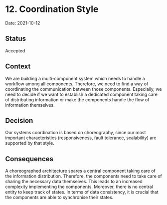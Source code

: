 # 12. Coordination Style

Date: 2021-10-12

## Status

Accepted

## Context

We are building a multi-component system which needs to handle a workflow among all components. 
Therefore, we need to find a way of coordinating the communication between those components. 
Especially, we need to decide if we want to establish a dedicated component taking care of distributing information or
make the components handle the flow of information themselves.

## Decision

Our systems coordination is based on choreography, since our most important characteristics 
(responsiveness, fault tolerance, scalability) are supported by that style. 


## Consequences

A choreographed architecture spares a central component taking care of the information distribution. Therefore, the
components need to take care of sharing the necessary data themselves. This leads to an increased complexity implementing
the components. Moreover, there is no central entity to keep track of states. In terms of data consistency, it is crucial
that the components are able to synchronise their states.